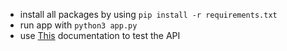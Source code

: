 - install all packages by using `pip install -r requirements.txt`
- run app with `python3 app.py`
- use [This](https://documenter.getpostman.com/view/12992383/2s9YJhwfM9) documentation to test the API
